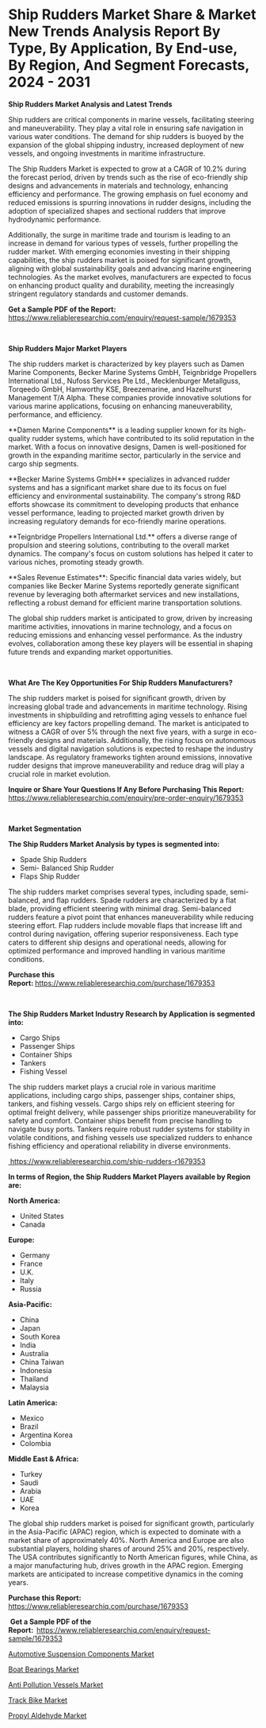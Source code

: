 <p><h1>Ship Rudders Market Share & Market New Trends Analysis Report By Type, By Application, By End-use, By Region, And Segment Forecasts, 2024 - 2031</h1></p><p><strong>Ship Rudders Market Analysis and Latest Trends</strong></p>
<p><p>Ship rudders are critical components in marine vessels, facilitating steering and maneuverability. They play a vital role in ensuring safe navigation in various water conditions. The demand for ship rudders is buoyed by the expansion of the global shipping industry, increased deployment of new vessels, and ongoing investments in maritime infrastructure.</p><p>The Ship Rudders Market is expected to grow at a CAGR of 10.2% during the forecast period, driven by trends such as the rise of eco-friendly ship designs and advancements in materials and technology, enhancing efficiency and performance. The growing emphasis on fuel economy and reduced emissions is spurring innovations in rudder designs, including the adoption of specialized shapes and sectional rudders that improve hydrodynamic performance.</p><p>Additionally, the surge in maritime trade and tourism is leading to an increase in demand for various types of vessels, further propelling the rudder market. With emerging economies investing in their shipping capabilities, the ship rudders market is poised for significant growth, aligning with global sustainability goals and advancing marine engineering technologies. As the market evolves, manufacturers are expected to focus on enhancing product quality and durability, meeting the increasingly stringent regulatory standards and customer demands.</p></p>
<p><strong>Get a Sample PDF of the Report:&nbsp;</strong> <a href="https://www.reliableresearchiq.com/enquiry/request-sample/1679353?utm_campaign=1136&utm_medium=2&utm_source=Github&utm_content=ia&utm_term=03102024&utm_id=ship-rudders">https://www.reliableresearchiq.com/enquiry/request-sample/1679353</a></p>
<p>&nbsp;</p>
<p><strong>Ship Rudders Major Market Players</strong></p>
<p><p>The ship rudders market is characterized by key players such as Damen Marine Components, Becker Marine Systems GmbH, Teignbridge Propellers International Ltd., Nufoss Services Pte Ltd., Mecklenburger Metallguss, Torqeedo GmbH, Hamworthy KSE, Breezemarine, and Hazelhurst Management T/A Alpha. These companies provide innovative solutions for various marine applications, focusing on enhancing maneuverability, performance, and efficiency.</p><p>**Damen Marine Components** is a leading supplier known for its high-quality rudder systems, which have contributed to its solid reputation in the market. With a focus on innovative designs, Damen is well-positioned for growth in the expanding maritime sector, particularly in the service and cargo ship segments.</p><p>**Becker Marine Systems GmbH** specializes in advanced rudder systems and has a significant market share due to its focus on fuel efficiency and environmental sustainability. The company's strong R&D efforts showcase its commitment to developing products that enhance vessel performance, leading to projected market growth driven by increasing regulatory demands for eco-friendly marine operations.</p><p>**Teignbridge Propellers International Ltd.** offers a diverse range of propulsion and steering solutions, contributing to the overall market dynamics. The company's focus on custom solutions has helped it cater to various niches, promoting steady growth.</p><p>**Sales Revenue Estimates**: Specific financial data varies widely, but companies like Becker Marine Systems reportedly generate significant revenue by leveraging both aftermarket services and new installations, reflecting a robust demand for efficient marine transportation solutions.</p><p>The global ship rudders market is anticipated to grow, driven by increasing maritime activities, innovations in marine technology, and a focus on reducing emissions and enhancing vessel performance. As the industry evolves, collaboration among these key players will be essential in shaping future trends and expanding market opportunities.</p></p>
<p>&nbsp;</p>
<p><strong>What Are The Key Opportunities For Ship Rudders Manufacturers?</strong></p>
<p><p>The ship rudders market is poised for significant growth, driven by increasing global trade and advancements in maritime technology. Rising investments in shipbuilding and retrofitting aging vessels to enhance fuel efficiency are key factors propelling demand. The market is anticipated to witness a CAGR of over 5% through the next five years, with a surge in eco-friendly designs and materials. Additionally, the rising focus on autonomous vessels and digital navigation solutions is expected to reshape the industry landscape. As regulatory frameworks tighten around emissions, innovative rudder designs that improve maneuverability and reduce drag will play a crucial role in market evolution.</p></p>
<p><strong>Inquire or Share Your Questions If Any Before Purchasing This Report:</strong> <a href="https://www.reliableresearchiq.com/enquiry/pre-order-enquiry/1679353?utm_campaign=1136&utm_medium=2&utm_source=Github&utm_content=ia&utm_term=03102024&utm_id=ship-rudders">https://www.reliableresearchiq.com/enquiry/pre-order-enquiry/1679353</a></p>
<p>&nbsp;</p>
<p><strong>Market Segmentation</strong></p>
<p><strong>The Ship Rudders Market Analysis by types is segmented into:</strong></p>
<p><ul><li>Spade Ship Rudders</li><li>Semi- Balanced Ship Rudder</li><li>Flaps Ship Rudder</li></ul></p>
<p><p>The ship rudders market comprises several types, including spade, semi-balanced, and flap rudders. Spade rudders are characterized by a flat blade, providing efficient steering with minimal drag. Semi-balanced rudders feature a pivot point that enhances maneuverability while reducing steering effort. Flap rudders include movable flaps that increase lift and control during navigation, offering superior responsiveness. Each type caters to different ship designs and operational needs, allowing for optimized performance and improved handling in various maritime conditions.</p></p>
<p><strong>Purchase this Report:&nbsp;</strong><a href="https://www.reliableresearchiq.com/purchase/1679353?utm_campaign=1136&utm_medium=2&utm_source=Github&utm_content=ia&utm_term=03102024&utm_id=ship-rudders">https://www.reliableresearchiq.com/purchase/1679353</a></p>
<p>&nbsp;</p>
<p><strong>The Ship Rudders Market Industry Research by Application is segmented into:</strong></p>
<p><ul><li>Cargo Ships</li><li>Passenger Ships</li><li>Container Ships</li><li>Tankers</li><li>Fishing Vessel</li></ul></p>
<p><p>The ship rudders market plays a crucial role in various maritime applications, including cargo ships, passenger ships, container ships, tankers, and fishing vessels. Cargo ships rely on efficient steering for optimal freight delivery, while passenger ships prioritize maneuverability for safety and comfort. Container ships benefit from precise handling to navigate busy ports. Tankers require robust rudder systems for stability in volatile conditions, and fishing vessels use specialized rudders to enhance fishing efficiency and operational reliability in diverse environments.</p></p>
<p><a href="https://www.reliableresearchiq.com/ship-rudders-r1679353?utm_campaign=1136&utm_medium=2&utm_source=Github&utm_content=ia&utm_term=03102024&utm_id=ship-rudders">&nbsp;https://www.reliableresearchiq.com/ship-rudders-r1679353</a></p>
<p><strong>In terms of Region, the Ship Rudders Market Players available by Region are:</strong></p>
<p>
    <p> <strong> North America: </strong>
        <ul>
            <li>United States</li>
            <li>Canada</li>
        </ul>
        </p> 
    <p> <strong> Europe: </strong>
        <ul>
            <li>Germany</li>
            <li>France</li>
            <li>U.K.</li>
            <li>Italy</li>
            <li>Russia</li>
        </ul>
        </p> 
    <p> <strong> Asia-Pacific: </strong>
        <ul>
            <li>China</li>
            <li>Japan</li>
            <li>South Korea</li>
            <li>India</li>
            <li>Australia</li>
            <li>China Taiwan</li>
            <li>Indonesia</li>
            <li>Thailand</li>
            <li>Malaysia</li>
        </ul>
        </p> 
    <p> <strong> Latin America: </strong>
        <ul>
            <li>Mexico</li>
            <li>Brazil</li>
            <li>Argentina Korea</li>
            <li>Colombia</li>
        </ul>
        </p> 
    <p> <strong> Middle East & Africa: </strong>
        <ul>
            <li>Turkey</li>
            <li>Saudi</li>
            <li>Arabia</li>
            <li>UAE</li>
            <li>Korea</li>
        </ul>
    </p>
    </p>
<p><p>The global ship rudders market is poised for significant growth, particularly in the Asia-Pacific (APAC) region, which is expected to dominate with a market share of approximately 40%. North America and Europe are also substantial players, holding shares of around 25% and 20%, respectively. The USA contributes significantly to North American figures, while China, as a major manufacturing hub, drives growth in the APAC region. Emerging markets are anticipated to increase competitive dynamics in the coming years.</p></p>
<p><strong>Purchase this Report: </strong><a href="https://www.reliableresearchiq.com/purchase/1679353?utm_campaign=1136&utm_medium=2&utm_source=Github&utm_content=ia&utm_term=03102024&utm_id=ship-rudders">https://www.reliableresearchiq.com/purchase/1679353</a></p>
<p>&nbsp;<strong>Get a Sample PDF of the Report:&nbsp;&nbsp;</strong><a href="https://www.reliableresearchiq.com/enquiry/request-sample/1679353?utm_campaign=1136&utm_medium=2&utm_source=Github&utm_content=ia&utm_term=03102024&utm_id=ship-rudders">https://www.reliableresearchiq.com/enquiry/request-sample/1679353</a></p>
<p><strong></strong></p>
<p><p><a href="https://www.linkedin.com/pulse/automotive-suspension-components-market-strategic-insights-4djyf?utm_campaign=1136&utm_medium=2&utm_source=Github&utm_content=ia&utm_term=03102024&utm_id=ship-rudders">Automotive Suspension Components Market</a></p><p><a href="https://www.linkedin.com/pulse/global-boat-bearings-industry-analysis-report-market-size-ejikf?utm_campaign=1136&utm_medium=2&utm_source=Github&utm_content=ia&utm_term=03102024&utm_id=ship-rudders">Boat Bearings Market</a></p><p><a href="https://github.com/AnamariaDemiri475/Market-Research-Report-List-1/blob/main/anti-pollution-vessels-market.md?utm_campaign=1136&utm_medium=2&utm_source=Github&utm_content=ia&utm_term=03102024&utm_id=ship-rudders">Anti Pollution Vessels Market</a></p><p><a href="https://www.linkedin.com/pulse/track-bike-market-trends-strategic-insights-2024-2031-xzkdf?utm_campaign=1136&utm_medium=2&utm_source=Github&utm_content=ia&utm_term=03102024&utm_id=ship-rudders">Track Bike Market</a></p><p><a href="https://www.linkedin.com/pulse/propyl-aldehyde-market-industry-landscape-growth-trajectories-gmtde?utm_campaign=1136&utm_medium=2&utm_source=Github&utm_content=ia&utm_term=03102024&utm_id=ship-rudders">Propyl Aldehyde Market</a></p></p>